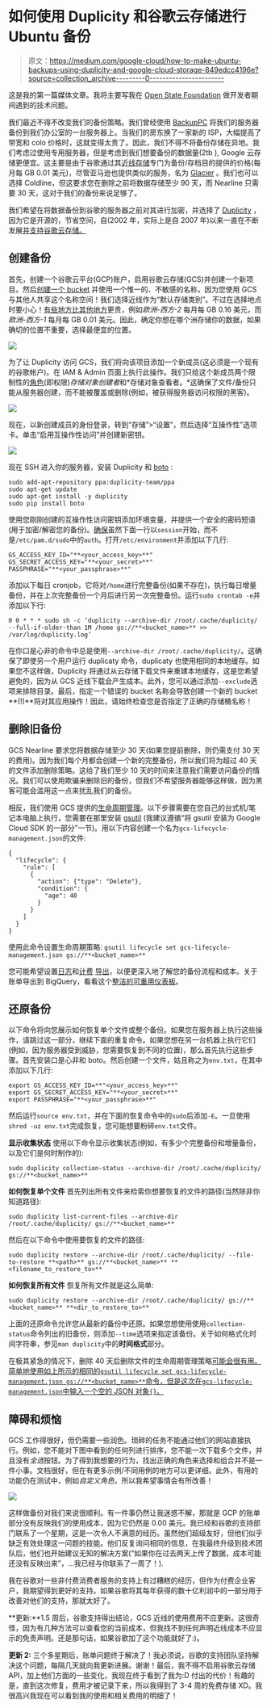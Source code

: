 # 如何使用 Duplicity 和谷歌云存储进行 Ubuntu 备份

> 原文：<https://medium.com/google-cloud/how-to-make-ubuntu-backups-using-duplicity-and-google-cloud-storage-849edcc4196e?source=collection_archive---------0----------------------->

这是我的第一篇媒体文章。我将主要写我在 [Open State Foundation](https://openstate.eu/) 做开发者期间遇到的技术问题。

我们最近不得不改变我们的备份策略。我们曾经使用 [BackupPC](http://backuppc.sourceforge.net/) 将我们的服务器备份到我们办公室的一台服务器上。当我们的房东换了一家新的 ISP，大幅提高了带宽和 colo 价格时，这就变得太贵了。因此，我们不得不将备份存储在异地。我们考虑过使用专用服务器，但是考虑到我们想要备份的数据量(2tb ), Google 云存储更便宜。这主要是由于谷歌通过其[近线存储](https://cloud.google.com/storage/archival/)专门为备份/存档目的提供的价格(每月每 GB 0.01 美元)，尽管亚马逊也提供类似的服务，名为 [Glacier](https://aws.amazon.com/glacier/) 。我们也可以选择 Coldline，但这要求您在删除之前将数据存储至少 90 天，而 Nearline 只需要 30 天，这对于我们的备份来说足够了。

我们希望在将数据备份到谷歌的服务器之前对其进行加密，并选择了 [Duplicity](http://duplicity.nongnu.org/) ，因为它是开源的，节省空间，自(2002 年，实际上是自 2007 年)以来一直在不断发展[并支持谷歌云存储。](http://duplicity.nongnu.org/CHANGELOG)

## 创建备份

首先，创建一个谷歌云平台(GCP)账户，启用谷歌云存储(GCS)并创建一个新项目。然后[创建一个 bucket](https://console.cloud.google.com/storage/create-bucket) 并使用一个惟一的、不敏感的名称，因为您使用 GCS 与其他人共享这个名称空间！我们选择近线作为“默认存储类别”。不过在选择地点时要小心！[有些地方比其他地方](https://cloud.google.com/storage/pricing#storage-pricing)更贵，例如*欧洲-西方-2* 每月每 GB 0.16 美元，而*欧洲-西方-1* 每月每 GB 0.01 美元。因此，确定你想在哪个洲存储你的数据，如果确切的位置不重要，选择最便宜的位置。

![](img/bfea23e72dbe8a869e46493476e20d42.png)

为了让 Duplicity 访问 GCS，我们将向该项目添加一个新成员(这必须是一个现有的谷歌帐户)。在 IAM & Admin 页面上执行此操作。我们只给这个新成员两个限制性的[角色](https://cloud.google.com/iam/docs/understanding-roles?hl=en_US#predefined_roles)(即权限)*存储对象创建者*和*存储对象查看者。*这确保了文件/备份只能从服务器创建，而不能被覆盖或删除(例如，被获得服务器访问权限的黑客)。

![](img/7ecea9409b3efb827e185358228ff6d0.png)

现在，以新创建成员的身份登录，转到“存储”>“设置”，然后选择“互操作性”选项卡。单击“启用互操作性访问”并创建新密钥。

![](img/f7180fd3e0588d840f5f4ebf836eaa8b.png)

现在 SSH 进入你的服务器，安装 Duplicity 和 [boto](https://github.com/boto/boto) :

```
sudo add-apt-repository ppa:duplicity-team/ppa
sudo apt-get update
sudo apt-get install -y duplicity
sudo pip install boto
```

使用您刚刚创建的互操作性访问密钥添加环境变量，并提供一个安全的密码短语(用于加密/解密您的备份)。[确保](https://askubuntu.com/questions/935103/etc-environment-changes-reload-immediatly-in-ubuntu-16-04-but-not-in-14-04)虽然下面一行以`session`开始，而不是`/etc/pam.d/sudo`中的`auth`。打开`/etc/environment`并添加以下几行:

```
GS_ACCESS_KEY_ID="**<your_access_key>**"
GS_SECRET_ACCESS_KEY="**<your_secret>**"
PASSPHRASE="**<your_passphrase>**"
```

添加以下每日 cronjob，它将对`/home`进行完整备份(如果不存在)，执行每日增量备份，并在上次完整备份一个月后进行另一次完整备份。运行`sudo crontab -e`并添加以下行:

```
0 0 * * * sudo sh -c ‘duplicity --archive-dir /root/.cache/duplicity/ --full-if-older-than 1M /home gs://**<bucket_name>** >> /var/log/duplicity.log’
```

在你口是心非的命令中总是使用`--archive-dir /root/.cache/duplicity/`。这确保了即使另一个用户运行 duplicaty 命令，duplicaty 也使用相同的本地缓存。如果您不这样做，Duplicity 将通过从云存储下载文件来重建本地缓存，这是您希望避免的，因为从 GCS 近线下载会产生成本。此外，您可以通过添加`--exclude`选项来排除目录。最后，指定一个错误的 bucket 名称会导致创建一个新的 bucket **(!)**将对其应用操作！因此，请始终检查您是否指定了正确的存储桶名称！

## 删除旧备份

GCS Nearline 要求您将数据存储至少 30 天(如果您提前删除，则仍需支付 30 天的费用)。因为我们每个月都会创建一个新的完整备份，所以我们将为超过 40 天的文件添加删除策略。这给了我们至少 10 天的时间来注意我们需要访问备份的情况。我们可以使用欺骗来删除旧的备份，但我们不希望服务器能够这样做，因为黑客可能会滥用这一点来扰乱我们的备份。

相反，我们使用 GCS 提供的[生命周期管理](https://cloud.google.com/storage/docs/managing-lifecycles#configexamples)。以下步骤需要在您自己的台式机/笔记本电脑上执行，您需要在那里安装 [gsutil](https://cloud.google.com/storage/docs/gsutil_install#sdk-install) (我建议遵循“将 gsutil 安装为 Google Cloud SDK 的一部分”一节)。用以下内容创建一个名为`gcs-lifecycle-management.json`的文件:

```
{
  "lifecycle": {
    "rule": [
      {
        "action": {"type": "Delete"},
        "condition": {
          "age": 40
        }
      }
    ]
  }
}
```

使用此命令设置生命周期策略:
`gsutil lifecycle set gcs-lifecycle-management.json gs://**<bucket_name>**`

您可能希望设置[日志](https://cloud.google.com/storage/docs/access-logs#delivery)和[计费](https://support.google.com/cloud/answer/7233314?hl=en&ref_topic=7106112) [导出](https://support.google.com/cloud/answer/6293835?hl=en&ref_topic=7106112)，以便更深入地了解您的备份流程和成本。关于账单导出到 BigQuery，看看这个[整洁的可重用仪表板](/google-cloud/visualize-gcp-billing-using-bigquery-and-data-studio-d3e695f90c08)。

## 还原备份

以下命令将向您展示如何恢复单个文件或整个备份。如果您在服务器上执行这些操作，请跳过这一部分，继续下面的重复命令。如果您想在另一台机器上执行它们(例如，因为服务器受到威胁，您需要恢复到不同的位置)，那么首先执行这些步骤。首先安装口是心非和 boto。然后创建一个文件，姑且称之为`env.txt`，在其中添加以下几行:

```
export GS_ACCESS_KEY_ID=**"<your_access_key>**"
export GS_SECRET_ACCESS_KEY="**<your_secret>**"
export PASSPHRASE="**<your_passphrase>**"
```

然后运行`source env.txt`，并在下面的恢复命令中的`sudo`后添加`-E`。一旦使用`shred -uz env.txt`完成恢复，您可能想要粉碎`env.txt`文件。

**显示收集状态** 使用以下命令显示收集状态(例如，有多少个完整备份和增量备份，以及它们是何时制作的):

```
sudo duplicity collection-status --archive-dir /root/.cache/duplicity/ gs://**<bucket_name>**
```

**如何恢复单个文件** 首先列出所有文件来检索你想要恢复的文件的路径(当然除非你知道路径):

```
sudo duplicity list-current-files --archive-dir /root/.cache/duplicity/ gs://**<bucket_name>**
```

然后在以下命令中使用要恢复的文件的路径:

```
sudo duplicity restore --archive-dir /root/.cache/duplicity/ --file-to-restore **<path>** gs://**<bucket_name>** **<filename_to_restore_to>**
```

**如何恢复所有文件** 恢复所有文件就是这么简单:

```
sudo duplicity restore --archive-dir /root/.cache/duplicity/ gs://**<bucket_name>** **<dir_to_restore_to>**
```

上面的还原命令允许您从最新的备份中还原。如果您想使用使用`collection-status`命令列出的旧备份，则添加`--time`选项来指定该备份。关于如何格式化时间字符串，参见`man duplicity`中的**时间格式**部分。

在极其紧急的情况下，删除 40 天后删除文件的生命周期管理策略[可能会很有用。简单地使用如上所示的相同的`gsutil lifecycle set gcs-lifecycle-management.json gs://**<bucket_name>**`命令，但是这次在`gcs-lifecycle-management.json`中输入一个空的 JSON 对象`{}`。](https://cloud.google.com/storage/docs/managing-lifecycles#disable)

## 障碍和烦恼

GCS 工作得很好，但仍需要一些润色。琐碎的任务不能通过他们的网站直接执行。例如，您不能对下图中看到的任何列进行排序，您不能一次下载多个文件，并且没有*全选*按钮。为了得到我想要的行为，找出正确的角色来选择和组合并不是一件小事。文档很好，但在有更多示例/不同用例的地方可以更详细。此外，有用的功能仍在测试中，例如*自定义角色*，所以我希望事情会有所改善！

![](img/b22104c8166c9dd3d60647784b158b59.png)

这样做备份对我们来说很顺利。有一件事仍然让我迷惑不解，那就是 GCP 的账单部分没有反映我们的使用成本，因为它仍然是 0.00 美元。我已经和谷歌的支持部门联系了一个星期，这是一次令人不满意的经历。虽然他们超级友好，但他们似乎缺乏有效处理这一问题的技能。他们反复询问相同的信息，在我最终升级到技术团队后，他们也开始建议无知的解决方案(“如果你在过去两天上传了数据，成本可能还没有反映出来”，…我已经与你联系了一周了！).

我在谷歌对一些非付费消费者服务的支持上有过糟糕的经历，但作为付费企业客户，我期望得到更好的支持。如果谷歌将其每年获得的数十亿利润中的一部分用于改善对他们的支持，那就太好了。

**更新:**1.5 周后，谷歌支持得出结论，GCS 近线的使用费用不应更新。这很奇怪，因为有几种方法可以查看您的当前成本，但我找不到任何声明近线成本不应显示的免责声明。还是那句话，如果谷歌加了这个功能就好了:)。

**更新 2:** 三个多星期后，账单问题终于解决了！我必须说，谷歌的支持团队坚持解决这个问题，每隔几天就向我更新进展。谢谢！最后，我不得不启用谷歌云存储 API，加上他们方面的一些变化，我现在终于看到了我为:D 付出的代价！有趣的是，直到这次修复，费用才被记录下来，所以我得到了 3-4 周的免费存储 XD。我很高兴我现在可以看到我的使用和相关费用的明细了！